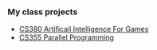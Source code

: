 ### My class projects

* [CS380 Artificail Intelligence For Games](https://github.com/ChenGarry/class_projects/tree/main/CS380)
* [CS355 Parallel Programming](https://github.com/ChenGarry/class_projects/tree/main/CS355)
